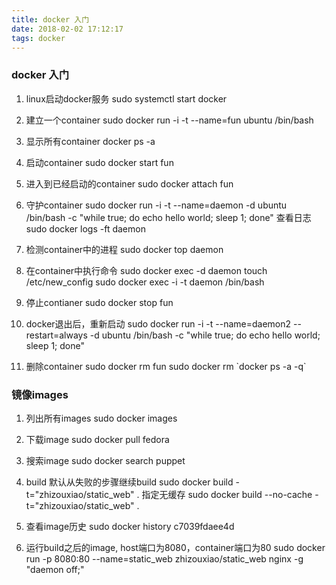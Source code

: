 ```yaml
---
title: docker 入门
date: 2018-02-02 17:12:17
tags: docker
---
```


### docker 入门

1. linux启动docker服务
sudo systemctl start docker

2. 建立一个container
sudo docker run -i -t --name=fun ubuntu /bin/bash

3. 显示所有container
docker ps -a

4. 启动container
sudo docker start fun

5. 进入到已经启动的container
sudo docker attach fun

6. 守护container
sudo docker run -i -t --name=daemon -d ubuntu /bin/bash -c "while true; do echo hello world; sleep 1; done"
查看日志
sudo docker logs -ft daemon

7. 检测container中的进程
sudo docker top daemon

8. 在container中执行命令
sudo docker exec -d daemon touch /etc/new_config
sudo docker exec -i -t daemon /bin/bash

9. 停止contianer 
sudo docker stop fun

10. docker退出后，重新启动 
sudo docker run -i -t --name=daemon2 --restart=always -d ubuntu /bin/bash -c "while true; do echo hello world; sleep 1; done"

11. 删除container
sudo docker rm fun
sudo docker rm \`docker ps -a -q\`

### 镜像images

1. 列出所有images
sudo docker images

2. 下载image
sudo docker pull fedora

3. 搜索image
sudo docker search puppet

4. build
默认从失败的步骤继续build
sudo docker build -t="zhizouxiao/static_web" . 
指定无缓存
sudo docker build --no-cache -t="zhizouxiao/static_web" . 

5. 查看image历史
sudo docker history c7039fdaee4d

6. 运行build之后的image, host端口为8080，container端口为80
sudo docker run -p 8080:80 --name=static_web zhizouxiao/static_web nginx -g "daemon off;"
